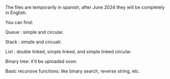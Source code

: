The files are temporarily in spanish, after June 2024 they will be completely in English.

You can find:

Queue : simple and circular.

Stack : simple and circualr.

List  : double linked, simple linked, and simple linked circular.

Binary tree: it'll be uploaded soon.

Basic recursive functions: like binary search, reverse string, etc.
